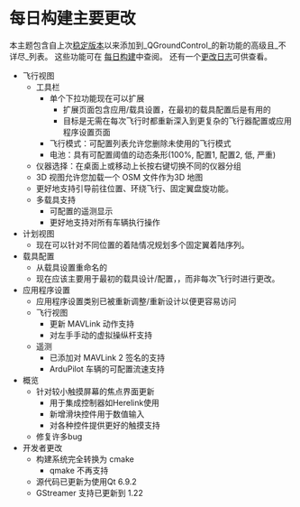 # 每日构建主要更改

本主题包含自上次[稳定版本](../releases/release_notes.md)以来添加到_QGroundControl_的新功能的高级且_不详尽_列表。
这些功能可在 [每日构建](../releases/daily_builds.md)中查阅。
还有一个[更改日志](https://github.com/mavlink/qgroundcontrol/blob/master/ChangeLog.md)可供查看。

- 飞行视图
  - 工具栏
    - 单个下拉功能现在可以扩展
      - 扩展页面包含应用/载具设置，在最初的载具配置后是有用的
      - 目标是无需在每次飞行时都重新深入到更复杂的飞行器配置或应用程序设置页面
    - 飞行模式：可配置列表允许您删除未使用的飞行模式
    - 电池：具有可配置阈值的动态条形(100%, 配置1, 配置2, 低, 严重)
  - 仪器选择：在桌面上或移动上长按右键切换不同的仪器分组
  - 3D 视图允许您加载一个 OSM 文件作为3D 地图
  - 更好地支持引导前往位置、环绕飞行、固定翼盘旋功能。
  - 多载具支持
    - 可配置的遥测显示
    - 更好地支持对所有车辆执行操作
- 计划视图
  - 现在可以针对不同位置的着陆情况规划多个固定翼着陆序列。
- 载具配置
  - 从载具设置重命名的
  - 现在应该主要用于最初的载具设计/配置，，而非每次飞行时进行更改。
- 应用程序设置
  - 应用程序设置类别已被重新调整/重新设计以便更容易访问
  - 飞行视图
    - 更新 MAVLink 动作支持
    - 对左手手动的虚拟操纵杆支持
  - 遥测
    - 已添加对 MAVLink 2 签名的支持
    - ArduPilot 车辆的可配置流速支持
- 概览
  - 针对较小触摸屏幕的焦点界面更新
    - 用于集成控制器如Herelink使用
    - 新增滑块控件用于数值输入
    - 对各种控件提供更好的触摸支持
  - 修复许多bug
- 开发者更改
  - 构建系统完全转换为 cmake
    - qmake 不再支持
  - 源代码已更新为使用Qt 6.9.2
  - GStreamer 支持已更新到 1.22

